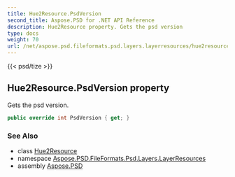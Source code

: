 ```yaml
---
title: Hue2Resource.PsdVersion
second_title: Aspose.PSD for .NET API Reference
description: Hue2Resource property. Gets the psd version
type: docs
weight: 70
url: /net/aspose.psd.fileformats.psd.layers.layerresources/hue2resource/psdversion/
---
```

{{< psd/tize >}}
## Hue2Resource.PsdVersion property

Gets the psd version.

```csharp
public override int PsdVersion { get; }
```

### See Also

* class [Hue2Resource](../)
* namespace [Aspose.PSD.FileFormats.Psd.Layers.LayerResources](../../hue2resource/)
* assembly [Aspose.PSD](../../../)


